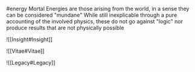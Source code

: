 #energy 
Mortal Energies are those arising from the world, in a sense they can be considered "mundane" While still inexplicable through a pure accounting of the involved physics, these do not go against "logic" nor produce results that are not physically possible

![[Insight#Insight]]

![[Vitae#Vitae]]

![[Legacy#Legacy]]